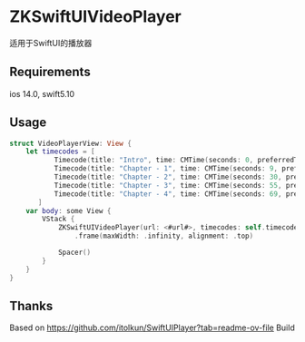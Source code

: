 # ZKSwiftUIVideoPlayer
适用于SwiftUI的播放器

## Requirements
ios 14.0, swift5.10

## Usage

```swift
struct VideoPlayerView: View {
    let timecodes = [
           Timecode(title: "Intro", time: CMTime(seconds: 0, preferredTimescale: 1)),
           Timecode(title: "Chapter - 1", time: CMTime(seconds: 9, preferredTimescale: 1)),
           Timecode(title: "Chapter - 2", time: CMTime(seconds: 30, preferredTimescale: 1)),
           Timecode(title: "Chapter - 3", time: CMTime(seconds: 55, preferredTimescale: 1)),
           Timecode(title: "Chapter - 4", time: CMTime(seconds: 69, preferredTimescale: 1))
       ]
    var body: some View {
        VStack {
            ZKSwiftUIVideoPlayer(url: <#url#>, timecodes: self.timecodes)
                .frame(maxWidth: .infinity, alignment: .top)

            Spacer()
        }
    }
}
```
## Thanks
Based on https://github.com/itolkun/SwiftUIPlayer?tab=readme-ov-file Build
